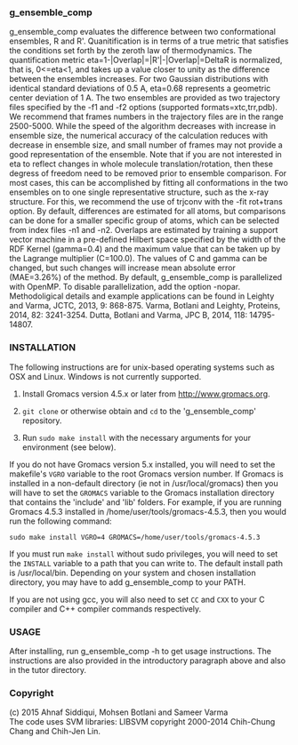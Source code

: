 ### g_ensemble_comp

g_ensemble_comp evaluates the difference between two conformational
ensembles, R and R'. Quanitification is in terms of a true metric that
satisfies the conditions set forth by the zeroth law of thermodynamics. The
quantification metric eta=1-|Overlap|=|R'|-|Overlap|=DeltaR is normalized,
that is, 0<=eta<1, and takes up a value closer to unity as the difference
between the ensembles increases. For two Gaussian distributions with
identical standard deviations of 0.5 A, eta=0.68 represents a geometric
center deviation of 1 A. The two ensembles are provided as two trajectory
files specified by the -f1 and -f2 options (supported formats=xtc,trr,pdb).
We recommend that frames numbers in the trajectory files are in the range
2500-5000. While the speed of the algorithm decreases with increase in
ensemble size, the numerical accuracy of the calculation reduces with
decrease in ensemble size, and small number of frames may not provide a good
representation of the ensemble. Note that if you are not interested in eta to
reflect changes in whole molecule translation/rotation, then these degress
of freedom need to be removed prior to ensemble comparison. For most cases,
this can be accomplished by fitting all conformations in the two ensembles
on to one single representative structure, such as the x-ray structure. For
this, we recommend the use of trjconv with the -fit rot+trans option. By
default, differences are estimated for all atoms, but comparisons can be done
for a smaller specific group of atoms,  which can be selected from index
files -n1 and -n2. Overlaps are estimated by training a support vector
machine in a pre-defined Hilbert space specified by the width of the RDF
Kernel (gamma=0.4) and the maximum value that can be taken up by the
Lagrange multiplier (C=100.0). The values of C and gamma can be changed, but
such changes will increase mean absolute error (MAE=3.26%) of the method.
By default, g_ensemble_comp is parallelized with OpenMP. To disable parallelization, add the option -nopar.
Methodoligical details and example applications can be found in
Leighty and Varma, JCTC, 2013, 9: 868-875.
Varma, Botlani and Leighty, Proteins, 2014, 82: 3241-3254.
Dutta, Botlani and Varma, JPC B, 2014, 118: 14795-14807.

### INSTALLATION

The following instructions are for unix-based operating systems such as OSX and Linux. Windows is not currently supported.

1. Install Gromacs version 4.5.x or later from http://www.gromacs.org.

2. `git clone` or otherwise obtain and `cd` to the 'g_ensemble_comp' repository.

3. Run `sudo make install` with the necessary arguments for your environment (see below).

If you do not have Gromacs version 5.x installed, you will need to set the makefile's `VGRO` variable to the root Gromacs version number. If Gromacs is installed in a non-default directory (ie not in /usr/local/gromacs) then you will have to set the `GROMACS` variable to the Gromacs installation directory that contains the 'include' and 'lib' folders. For example, if you are running Gromacs 4.5.3 installed in /home/user/tools/gromacs-4.5.3, then you would run the following command:

`sudo make install VGRO=4 GROMACS=/home/user/tools/gromacs-4.5.3`

If you must run `make install` without sudo privileges, you will need to set the `INSTALL` variable to a path that you can write to. 
The default install path is /usr/local/bin. Depending on your system and chosen installation directory, you may have to add g_ensemble_comp to your PATH. 

If you are not using gcc, you will also need to set `CC` and `CXX` to your C compiler and C++ compiler commands respectively.

### USAGE

After installing, run g_ensemble_comp -h to get usage instructions. The instructions are also provided in the introductory paragraph above and also in the tutor directory.

### Copyright 
(c) 2015 Ahnaf Siddiqui, Mohsen Botlani and Sameer Varma  
The code uses SVM libraries: LIBSVM copyright 2000-2014 Chih-Chung Chang and Chih-Jen Lin.